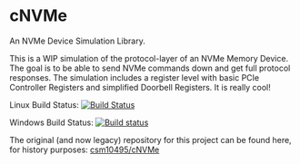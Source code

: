 # cNVMe
An NVMe Device Simulation Library.

This is a WIP simulation of the protocol-layer of an NVMe Memory Device. The goal is to be able to send NVMe commands down and get full protocol responses. The simulation includes a register level with basic PCIe Controller Registers and simplified Doorbell Registers. It is really cool!

Linux Build Status: [![Build Status](https://travis-ci.org/intel/cNVMe.svg?branch=master)](https://travis-ci.org/intel/cNVMe)

Windows Build Status: [![Build status](https://ci.appveyor.com/api/projects/status/svfanibbsfm94d4f/branch/master?svg=true)](https://ci.appveyor.com/project/csm10495/cnvme-v65dl/branch/master)

The original (and now legacy) repository for this project can be found here, for history purposes: [csm10495/cNVMe](https://github.com/csm10495/cNVMe)


